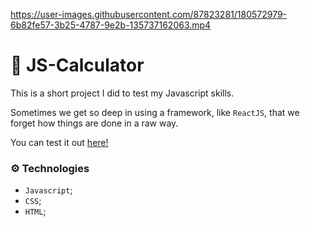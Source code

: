 https://user-images.githubusercontent.com/87823281/180572979-6b82fe57-3b25-4787-9e2b-135737162063.mp4

# 🧮 ️JS-Calculator

This is a short project I did to test my Javascript skills.

Sometimes we get so deep in using a framework, like `ReactJS`, that we forget how things are done in a raw way.

You can test it out [here!](https://antoniopataro.github.io/js-calculator/)

### ⚙️ Technologies

- `Javascript`;
- `CSS`;
- `HTML`;

